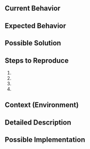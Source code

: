<!--- Provide a general summary of the issue in the Title above -->

## Current Behavior
<!--- Tell us what happens instead of the expected behavior -->

## Expected Behavior
<!--- Tell us what should happen -->

## Possible Solution
<!--- Not obligatory, but suggest a fix/reason for the bug -->

## Steps to Reproduce
<!--- Provide a link to a live example, or an unambiguous set of steps to -->
<!--- reproduce this bug. Include code to reproduce, if relevant -->
1.
2.
3.
4.

## Context (Environment)
<!--- How has this issue affected you? What are you trying to accomplish? -->
<!--- Providing context helps us come up with a solution that is most useful in the real world -->

## Detailed Description
<!--- Provide a detailed description of the change or addition you are proposing -->

## Possible Implementation
<!--- Not obligatory, but suggest an idea for implementing addition or change -->
